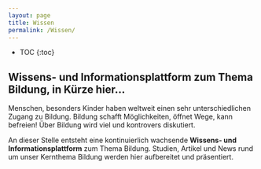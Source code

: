 ```yaml
---
layout: page
title: Wissen
permalink: /Wissen/
---
```

* TOC
{:toc}
## Wissens- und Informationsplattform zum Thema Bildung, in Kürze hier… ##

Menschen, besonders Kinder haben weltweit einen sehr unterschiedlichen Zugang zu Bildung. Bildung schafft Möglichkeiten, öffnet Wege, kann befreien! Über Bildung wird viel und kontrovers diskutiert. 

An dieser Stelle entsteht eine kontinuierlich wachsende **Wissens- und Informationsplattform** zum Thema Bildung. Studien, Artikel und News rund um unser Kernthema Bildung werden hier aufbereitet und präsentiert.

